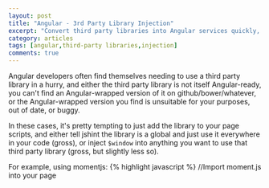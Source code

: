 ```yaml
---
layout: post
title: "Angular - 3rd Party Library Injection"
excerpt: "Convert third party libraries into Angular services quickly, with minimal pollution"
category: articles
tags: [angular,third-party libraries,injection]
comments: true
---
```


Angular developers often find themselves needing to use a third party library in a hurry, and either the third party library is not itself Angular-ready, you can't find an Angular-wrapped version of it on github/bower/whatever, or the Angular-wrapped version you find is unsuitable for your purposes, out of date, or buggy.

In these cases, it's pretty tempting to just add the library to your page scripts, and either tell jshint the library is a global and just use it everywhere in your code (gross), or inject `$window` into anything you want to use that third party library (gross, but slightly less so).

For example, using momentjs:
{% highlight javascript %}
//Import moment.js into your page
<script type="text/javascript"
        src="//cdnjs.cloudflare.com/ajax/libs/moment.js/2.8.3/moment.js"/>

//Just using it globally (gross)
angular.module('myApp').factory('myService',[function(){
  console.log('urgh, gross, global moment', moment());
  ...
}]);

//Accessing it right off $window (slightly less gross)
angular.module('myApp').factory('myService',['$window',function($window){
  console.log('hmm, slightly less gross, getting moment from $window', $window.moment());
}]);
{% endhighlight %}


Really though, it would be better if *momentjs* were a module that provided a service you could inject. Makes for more angular-idiomatic code, more sensible testing, and just feels better.

So I've started using a relatively simple pattern for accomplishing just that. **Disclaimer:** there may well be better ways to do this, I've just found this method to be nice and quick, and play well with karma for testing.

The basic principle is that for each third party library you want to use, you're going to make a new module named after that library, and it's going to provide a service whose name is whatever you were previously using as the global to access it. So for moment.js, our module will be called `momentjs`, and our service will be called `moment`. That means that we will (in a normal use case), make our app dependent on `momentjs`, and inject `moment` into anything that wants to use *momentjs* functionality.

However, I also want `moment` to no longer be attached to `window`, so I (and any other devs on the project) can't just use `window.moment` globally. So we're going to delete `window.moment` (there are some caveats to this as well, which I'll cover after this code example). So, here's how we do it

{% highlight javascript %}
//Import moment.js into your page as always
<script type="text/javascript"
        src="//cdnjs.cloudflare.com/ajax/libs/moment.js/2.8.3/moment.js"/>

//Before your main app module is declared, declare a momentjs module
angular.module('momentjs',[])
  //And on the momentjs module, declare the moment service that we want
  // available as an injectable
  .factory('moment', function ($window) {
    if($window.moment){
      //Delete moment from window so it's not globally accessible.
      //  We can still get at it through _thirdParty however, more on why later
      $window._thirdParty = $window._thirdParty || {};
      $window._thirdParty.moment = $window.moment;
      try { delete $window.moment; } catch (e) {$window.moment = undefined;
      /*<IE8 doesn't do delete of window vars, make undefined if delete error*/}
    }
    var moment = $window._thirdParty.moment;
    return moment;
  });

//In your app creation, make your app dependent on the momentjs module we just
// made, so we can get at its services
angular.module('myApp', ['momentjs']);

//Now we can inject moment as a service!!!
angular.module('myApp').factory('myService',['moment',function(moment){
  console.log('Wow, such clean access to moment as a service', moment());
}]);

//And if we try to use moment on a module that hasn't injected it, it will
// throw an error instead of grabbing the global moment off window
angular.module('myApp').factory('myBadService',[function(){
  try {
    moment();
  }
  catch(e) {
    console.log('moment is not available globally! Globals bad. '+
      'You have to inject it');
  }
}]);
{% endhighlight %}

So now - `window.moment` isn't polluting `window` and can't just be used as a global, but instead has to be injected into anything that wants to use it.

You'll have noticed in the code example that it wasn't just a simple case of deleting `window.moment` however. If your app doesn't have unit tests at all (which would be bad, don't do it!), then instead of the `moment` factory method above, you could probably safely rewrite it as follows:

{% highlight javascript %}
angular.module('momentjs',[]).factory('moment', function ($window) {
  //Simply grab moment off window, then delete moment off window
  var moment = $window.moment;
  try { delete $window.moment; } catch (e) {$window.moment = undefined;
  /*<IE8 doesn't do delete of window vars*/}
  return moment;
});
{% endhighlight %}

However, if your app does have karma unit tests, you'll find that your modules are actually getting created once per spec. After the first spec runs, you'll find that `moment` no longer works, and your tests all break in horrifying ways.

This is because in the first run, you delete `window.moment`. That's not a problem for your first spec, because before you deleted `window.moment`, your service grabbed a reference to it, so your app can access `moment` through the service.

In the second and subsequent specs however, `window.moment` has **already** been deleted, so when the test runner tries to create the `momentjs` module for the second and subsequent tests, it fails, because `window.moment` is gone and your `momentjs` module (being created in second and subsequent specs) can't grab a reference to `moment` to return when creating the service.

As such, the example I give moves moment out of the window/global namespace onto `window._thirdParty`. This means that you can't just grab at moment globally without making a conscious decision to misbehave by getting it via `window._thirdParty`, and it means that instead of heaving one window property for every third party library you add, they're all hidden in a single `_thirdParty` property. Karma will be able to succesfully create the momentjs module as many times as it likes as well, as your module creation code gets the moment reference from `_thirdParty` (or moves moment to `_thirdParty` if it hasn't already, THEN retrieves the moment reference from `_thirdParty`);

